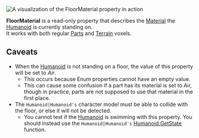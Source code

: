 ![A visualization of the FloorMaterial property in action](https://developer.roblox.com/assets/blt911c31b19922748b/FloorMaterial.gif)

**FloorMaterial** is a read-only property that describes the [Material](https://developer.roblox.com/en-us/api-reference/enum/Material) the [Humanoid](https://developer.roblox.com/en-us/api-reference/class/Humanoid) is currently standing on.  
It works with both regular [Parts](https://developer.roblox.com/en-us/api-reference/class/BasePartr) and [Terrain](https://developer.roblox.com/en-us/api-reference/class/Terrain) voxels.

Caveats
-------

*   When the [Humanoid](https://developer.roblox.com/en-us/api-reference/class/Humanoid) is not standing on a floor, the value of this property will be set to _Air_.
    *   This occurs because Enum properties cannot have an empty value.
    *   This can cause some confusion if a part has its material is set to Air, though in practice, parts are not supposed to use that material in the first place.
*   The `Humanoid|Humanoid's` character model must be able to collide with the floor, or else it will not be detected.
    *   You cannot test if the [Humanoid](https://developer.roblox.com/en-us/api-reference/class/Humanoid) is swimming with this property. You should instead use the `Humanoid|Humanoid's` [Humanoid:GetState](https://developer.roblox.com/en-us/api-reference/function/Humanoid/GetState) function.